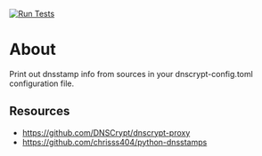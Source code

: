[![Run Tests](https://github.com/GoOnNowGit/dnsstamps-to-fwrules/actions/workflows/main.yml/badge.svg)](https://github.com/GoOnNowGit/dnsstamps-to-fwrules/actions/workflows/main.yml)

# About
Print out dnsstamp info from sources in your dnscrypt-config.toml configuration file.

## Resources
* https://github.com/DNSCrypt/dnscrypt-proxy
* https://github.com/chrisss404/python-dnsstamps
